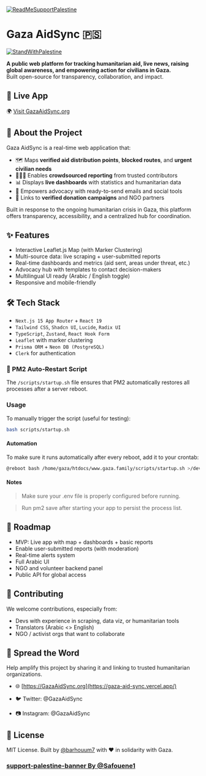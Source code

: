 [![ReadMeSupportPalestine](https://raw.githubusercontent.com/Safouene1/support-palestine-banner/master/banner-support.svg)](https://donate.unrwa.org/int/en/general)

# Gaza AidSync 🇵🇸
[![StandWithPalestine](https://raw.githubusercontent.com/Safouene1/support-palestine-banner/master/StandWithPalestine.svg)](https://github.com/Safouene1/support-palestine-banner)


**A public web platform for tracking humanitarian aid, live news, raising global awareness, and empowering action for civilians in Gaza.**  
Built open-source for transparency, collaboration, and impact.

## 🧭 Live App

🌍 [Visit GazaAidSync.org](https://gaza-aid-sync.vercel.app)

## 📌 About the Project

Gaza AidSync is a real-time web application that:

- 🗺️ Maps **verified aid distribution points**, **blocked routes**, and **urgent civilian needs**
- 🧑‍🤝‍🧑 Enables **crowdsourced reporting** from trusted contributors
- 📊 Displays **live dashboards** with statistics and humanitarian data
- 📣 Empowers advocacy with ready-to-send emails and social tools
- 🤝 Links to **verified donation campaigns** and NGO partners

Built in response to the ongoing humanitarian crisis in Gaza, this platform offers transparency, accessibility, and a centralized hub for coordination.

## ✨ Features

- Interactive Leaflet.js Map (with Marker Clustering)
- Multi-source data: live scraping + user-submitted reports
- Real-time dashboards and metrics (aid sent, areas under threat, etc.)
- Advocacy hub with templates to contact decision-makers
- Multilingual UI ready (Arabic / English toggle)
- Responsive and mobile-friendly

## 🛠️ Tech Stack

- `Next.js 15 App Router` + `React 19`
- `Tailwind CSS`, `Shadcn UI`, `Lucide`, `Radix UI`
- `TypeScript`, `Zustand`, `React Hook Form`
- `Leaflet` with marker clustering
- `Prisma ORM` + `Neon DB (PostgreSQL)`
- `Clerk` for authentication


### 🧩 PM2 Auto-Restart Script
The `/scripts/startup.sh` file ensures that PM2 automatically restores all processes
after a server reboot. 

### Usage
To manually trigger the script (useful for testing):
```bash
bash scripts/startup.sh
```

#### Automation

To make sure it runs automatically after every reboot, add it to your crontab:

```bash
@reboot bash /home/gaza/htdocs/www.gaza.family/scripts/startup.sh >/dev/null 2>&1
```

#### Notes

> Make sure your .env file is properly configured before running.

> Run pm2 save after starting your app to persist the process list.



## 🔄 Roadmap
- MVP: Live app with map + dashboards + basic reports
- Enable user-submitted reports (with moderation)
- Real-time alerts system
- Full Arabic UI
- NGO and volunteer backend panel
- Public API for global access


## 🤝 Contributing
We welcome contributions, especially from:

- Devs with experience in scraping, data viz, or humanitarian tools
- Translators (Arabic <> English)
- NGO / activist orgs that want to collaborate

## 📣 Spread the Word
  Help amplify this project by sharing it and linking to trusted humanitarian organizations.

- 🌐 [https://GazaAidSync.org](https://gaza-aid-sync.vercel.app/)

- 🐦 Twitter: @GazaAidSync

- 📷 Instagram: @GazaAidSync

## 📄 License
MIT License.
Built by [@barhouum7](https://github.com/barhouum7) with ❤️ in solidarity with Gaza.

### [support-palestine-banner By @Safouene1](https://github.com/Safouene1/support-palestine-banner)
